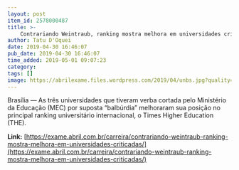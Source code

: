 ```yaml
---
layout: post
item_id: 2578000487
title: >-
    Contrariando Weintraub, ranking mostra melhora em universidades criticadas
author: Tatu D'Oquei
date: 2019-04-30 16:46:07
pub_date: 2019-04-30 16:46:07
time_added: 2019-05-01 09:07:23
category: 
tags: []
image: https://abrilexame.files.wordpress.com/2019/04/unbs.jpg?quality=70&strip=info&w=680&h=453&crop=1
---
```


Brasília — As três universidades que tiveram verba cortada pelo Ministério da Educação (MEC) por suposta “balbúrdia” melhoraram sua posição no principal ranking universitário internacional, o Times Higher Education (THE).

**Link:** [https://exame.abril.com.br/carreira/contrariando-weintraub-ranking-mostra-melhora-em-universidades-criticadas/](https://exame.abril.com.br/carreira/contrariando-weintraub-ranking-mostra-melhora-em-universidades-criticadas/)


